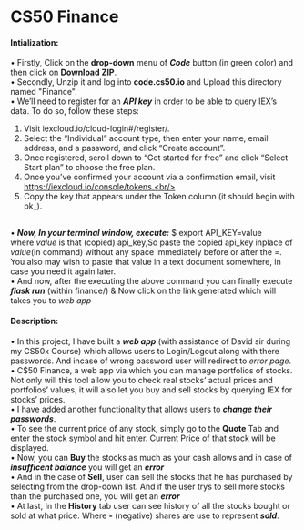 # CS50 Finance
#### Intialization:
• Firstly, Click on the **drop-down** menu of ***Code*** button (in green color) and then click on **Download ZIP**. <br/>
• Secondly, Unzip it and log into **code.cs50.io** and Upload this directory named "Finance". <br/>
• We’ll need to register for an ***API key*** in order to be able to query IEX’s data. To do so, follow these steps:<br/>
1) Visit iexcloud.io/cloud-login#/register/.<br/>
2) Select the “Individual” account type, then enter your name, email address, and a password, and click “Create account”.<br/>
3) Once registered, scroll down to “Get started for free” and click “Select Start plan” to choose the free plan.<br/>
4) Once you’ve confirmed your account via a confirmation email, visit https://iexcloud.io/console/tokens.<br/>
5) Copy the key that appears under the Token column (it should begin with pk_).<br/>
##
• ***Now, In your terminal window, execute:***
$ export API_KEY=value<br/>
where *value* is that (copied) api_key,So paste the copied api_key inplace of *value*(in command) without any space immediately before or after the *=*. You also may wish to paste that value in a text document somewhere, in case you need it again later.<br/>
• And now, after the executing the above command you can finally execute ***flask run*** (within finance/) & Now click on the link generated which will takes you to *web app*
#### Description:
• In this project, I have built a ***web app*** (with assistance of David sir during my CS50x Course) which allows users to Login/Logout along with there passwords. And incase of wrong password user will redirect to *error page*.<br/>
• C$50 Finance, a web app via which you can manage portfolios of stocks. Not only will this tool allow you to check real stocks’ actual prices and portfolios’ values, it will also let you buy and sell stocks by querying IEX for stocks’ prices.<br/>
• I have added another functionality that allows users to ***change their passwords***.<br/>
• To see the current price of any stock, simply go to the **Quote** Tab and enter the stock symbol and hit enter. Current Price of that stock will be displayed.<br/>
• Now, you can **Buy** the stocks as much as your cash allows and in case of ***insufficent balance*** you will get an ***error***<br/>
• And in the case of **Sell**, user can sell the stocks that he has purchased by selecting from the drop-down list. And if the user trys to sell more stocks than the purchased one, you will get an ***error***<br/>
• At last, In the **History** tab user can see history of all the stocks bought or sold at what price. Where **-** (negative) shares are use to represent ***sold***.
